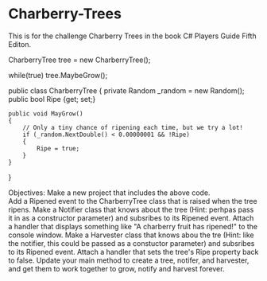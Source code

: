 # Charberry-Trees
This is for the challenge Charberry Trees in the book C# Players Guide Fifth Editon.

CharberryTree tree = new CharberryTree();

while(true)
    tree.MaybeGrow();

public class CharberryTree
{
    private Random _random = new Random();
    public bool Ripe {get; set;}

    public void MayGrow()
    {
        // Only a tiny chance of ripening each time, but we try a lot!
        if (_random.NextDouble() < 0.00000001 && !Ripe)
        {
            Ripe = true;
        }
    }
}

Objectives:
Make a new project that includes the above code.    
Add a Ripened event to the CharberryTree class that is raised when the tree ripens.
Make a Notifier class that knows about the tree (Hint: perhpas pass it in as a constructor parameter)
and subsribes to its Ripened event. Attach a handler that displays something like "A charberry fruit has ripened!" to the console window.
Make a Harvester class that knows abou the tre (Hint: like the notifier, this could be passed as a constuctor parameter)
and subsribes to its Ripened event. Attach a handler that sets the tree's Ripe property back to false.
Update your main method to create a tree, notifer, and harvester, and get them to work together to grow, notify and harvest forever.
